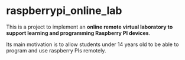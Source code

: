 # raspberrypi_online_lab

This is a project to implement an **online remote virtual laboratory to support learning and programming Raspberry PI devices**.

Its main motivation is to allow students under 14 years old to be able to program and use raspberry PIs remotely.

 
